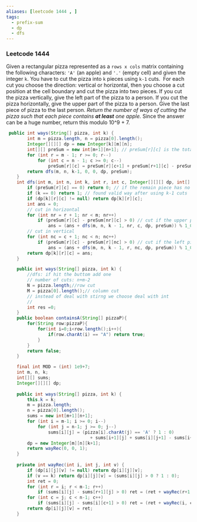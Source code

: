 ```yaml
---
aliases: [leetcode 1444 , ]
tags:
  - prefix-sum
  - dp
  - dfs
---
```

### Leetcode 1444
Given a rectangular pizza represented as a `rows x cols` matrix containing the following characters: `'A'` (an apple) and `'.'` (empty cell) and given the integer `k`. You have to cut the pizza into `k` pieces using `k-1` cuts. 
For each cut you choose the direction: vertical or horizontal, then you choose a cut position at the cell boundary and cut the pizza into two pieces. If you cut the pizza vertically, give the left part of the pizza to a person. If you cut the pizza horizontally, give the upper part of the pizza to a person. Give the last piece of pizza to the last person.
_Return the number of ways of cutting the pizza such that each piece contains **at least** one apple._ Since the answer can be a huge number, return this modulo 10^9 + 7.

```java
 public int ways(String[] pizza, int k) {
        int m = pizza.length, n = pizza[0].length();
        Integer[][][] dp = new Integer[k][m][n];
        int[][] preSum = new int[m+1][n+1]; // preSum[r][c] is the total number of apples in pizza[r:][c:]
        for (int r = m - 1; r >= 0; r--)
            for (int c = n - 1; c >= 0; c--)
                preSum[r][c] = preSum[r][c+1] + preSum[r+1][c] - preSum[r+1][c+1] + (pizza[r].charAt(c) == 'A' ? 1 : 0);
        return dfs(m, n, k-1, 0, 0, dp, preSum);
    }
    int dfs(int m, int n, int k, int r, int c, Integer[][][] dp, int[][] preSum) {
        if (preSum[r][c] == 0) return 0; // if the remain piece has no apple -> invalid
        if (k == 0) return 1; // found valid way after using k-1 cuts
        if (dp[k][r][c] != null) return dp[k][r][c];
        int ans = 0;
        // cut in horizontal
        for (int nr = r + 1; nr < m; nr++) 
            if (preSum[r][c] - preSum[nr][c] > 0) // cut if the upper piece contains at least one apple
                ans = (ans + dfs(m, n, k - 1, nr, c, dp, preSum)) % 1_000_000_007;
        // cut in vertical
        for (int nc = c + 1; nc < n; nc++) 
            if (preSum[r][c] - preSum[r][nc] > 0) // cut if the left piece contains at least one apple
                ans = (ans + dfs(m, n, k - 1, r, nc, dp, preSum)) % 1_000_000_007;
        return dp[k][r][c] = ans;
    }
```


```java
    public int ways(String[] pizza, int k) {
        //dfs: if hit the buttom add one
        // number of cuts: n+m-2
        N = pizza.length;//row cut
        M = pizza[0].length();// column cut
        // instead of deal with stirng we choose deal with int
        // 
        int res =0;
    }
    public boolean containsA(String[] pizzaP){
        for(String row:pizzaP){
            for(int i=0;i<row.length();i++){
                if(row.charAt(i) == "A") return true;
            }
        }
        return false;
    }
```


```java
    final int MOD = (int) 1e9+7;
    int m, n, k;
    int[][] sums;
    Integer[][][] dp;
    
    public int ways(String[] pizza, int k) {
        this.k = k;
        m = pizza.length; 
        n = pizza[0].length();
        sums = new int[m+1][n+1];
        for (int i = m-1; i >= 0; i--)
            for (int j = n-1; j >= 0; j--)
                sums[i][j] = (pizza[i].charAt(j) == 'A' ? 1 : 0) 
                                + sums[i+1][j] + sums[i][j+1] - sums[i+1][j+1];
        dp = new Integer[m][n][k+1];
        return wayRec(0, 0, 1);
    }
    
    private int wayRec(int i, int j, int v) {
        if (dp[i][j][v] != null) return dp[i][j][v];
        if (v == k) return dp[i][j][v] = (sums[i][j] > 0 ? 1 : 0);
        int ret = 0;
        for (int r = i; r < m-1; r++) 
            if (sums[i][j] - sums[r+1][j] > 0) ret = (ret + wayRec(r+1, j, v+1)) % MOD;
        for (int c = j; c < n-1; c++)
            if (sums[i][j] - sums[i][c+1] > 0) ret = (ret + wayRec(i, c+1, v+1)) % MOD;
        return dp[i][j][v] = ret;
    }
```